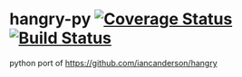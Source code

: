 # hangry-py [![Coverage Status](https://coveralls.io/repos/scttcper/hangry-py/badge.svg?branch=master&service=github)](https://coveralls.io/github/scttcper/hangry-py?branch=master) [![Build Status](https://travis-ci.org/scttcper/hangry-py.svg?branch=master)](https://travis-ci.org/scttcper/hangry-py)
python port of https://github.com/iancanderson/hangry

